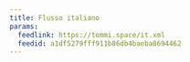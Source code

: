 ```yaml
---
title: Flusso italiano
params:
  feedlink: https://tommi.space/it.xml
  feedid: a1df5279fff911b86db4baeba8694462
---
```

